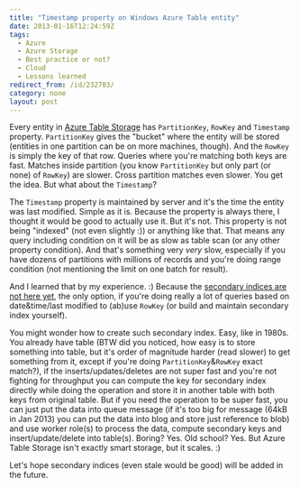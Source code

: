 ```yaml
---
title: "Timestamp property on Windows Azure Table entity"
date: 2013-01-16T12:24:59Z
tags:
  - Azure
  - Azure Storage
  - Best practice or not?
  - Cloud
  - Lessons learned
redirect_from: /id/232703/
category: none
layout: post
---
```

Every entity in [Azure Table Storage][1] has `PartitionKey`, `RowKey` and `Timestamp` property. `PartitionKey` gives the "bucket" where the entity will be stored (entities in one partition can be on more machines, though). And the `RowKey` is simply the key of that row. Queries where you're matching both keys are fast. Matches inside partition (you know `PartitionKey` but only part (or none) of `RowKey`) are slower. Cross partition matches even slower. You get the idea. But what about the `Timestamp`?

<!-- excerpt -->

The `Timestamp` property is maintained by server and it's the time the entity was last modified. Simple as it is. Because the property is always there, I thought it would be good to actually use it. But it's not. This property is not being "indexed" (not even slightly :)) or anything like that. That means any query including condition on it will be as slow as table scan (or any other property condition). And that's something very _very_ slow, especially if you have dozens of partitions with millions of records and you're doing range condition (not mentioning the limit on one batch for result).

And I learned that by my experience. :) Because the [secondary indices are not here yet][2], the only option, if you're doing really a lot of queries based on date&time/last modified to (ab)use `RowKey` (or build and maintain secondary index yourself).

You might wonder how to create such secondary index. Easy, like in 1980s. You already have table (BTW did you noticed, how easy is to store something into table, but it's order of magnitude harder (read slower) to get something from it, except if you're doing `PartitionKey`&`RowKey` exact match?), if the inserts/updates/deletes are not super fast and you're not fighting for throughput you can compute the key for secondary index directly while doing the operation and store it in another table with both keys from original table. But if you need the operation to be super fast, you can just put the data into queue message (if it's too big for message (64kB in Jan 2013) you can put the data into blog and store just reference to blob) and use worker role(s) to process the data, compute secondary keys and insert/update/delete into table(s). Boring? Yes. Old school? Yes. But Azure Table Storage isn't exactly smart storage, but it scales. :)

Let's hope secondary indices (even stale would be good) will be added in the future.

[1]: http://www.windowsazure.com/en-us/home/tour/storage/
[2]: http://www.mygreatwindowsazureidea.com/forums/34192-windows-azure-feature-voting/suggestions/396314-support-secondary-indexes